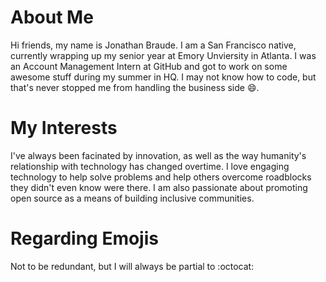 # About Me
Hi friends, my name is Jonathan Braude. I am a San Francisco native, currently wrapping up my senior year at Emory Unviersity in Atlanta. 
I was an Account Management Intern at GitHub and got to work on some awesome stuff during my summer in HQ. I may not know how to code, but that's never stopped me from handling the business side :smile:.

# My Interests
I've always been facinated by innovation, as well as the way humanity's relationship with technology has changed overtime. I love engaging technology to help solve problems and help others overcome roadblocks they didn't even know were there. 
I am also passionate about promoting open source as a means of building inclusive communities.

# Regarding Emojis

Not to be redundant, but I will always be partial to :octocat:
